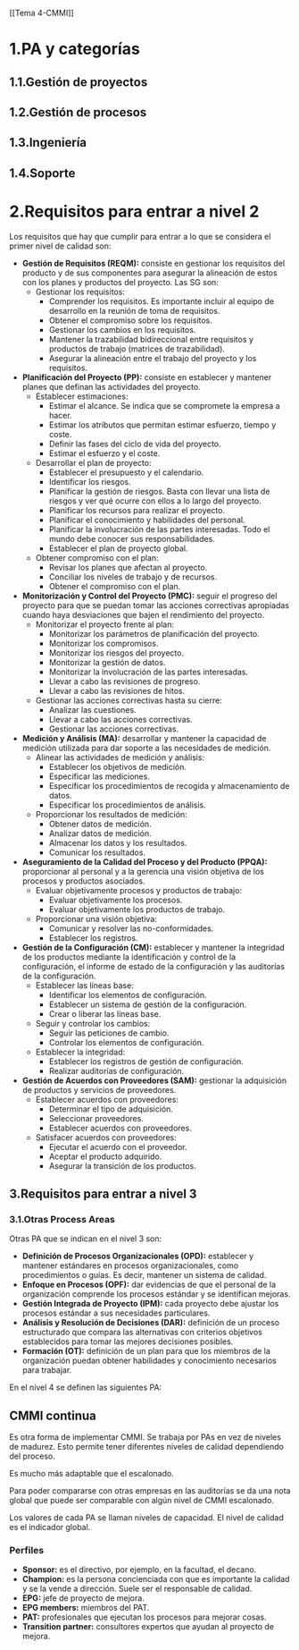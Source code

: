 [[Tema 4-CMMI]]

# 1.PA y categorías
## 1.1.Gestión de proyectos

## 1.2.Gestión de procesos

## 1.3.Ingeniería

## 1.4.Soporte

# 2.Requisitos para entrar a nivel 2
Los requisitos que hay que cumplir para entrar a lo que se considera el primer nivel de calidad son:
+ **Gestión de Requisitos (REQM):** consiste en gestionar los requisitos del producto y de sus componentes para asegurar la alineación de estos con los planes y productos del proyecto. Las SG son:
	+ Gestionar los requisitos:
		+ Comprender los requisitos. Es importante incluir al equipo de desarrollo en la reunión de toma de requisitos.
		+ Obtener el compromiso sobre los requisitos. 
		+ Gestionar los cambios en los requisitos.
		+ Mantener la trazabilidad bidireccional entre requisitos y productos de trabajo (matrices de trazabilidad).
		+ Asegurar la alineación entre el trabajo del proyecto y los requisitos.
+ **Planificación del Proyecto (PP):** consiste en establecer y mantener planes que definan las actividades del proyecto.
	+ Establecer estimaciones:
		+ Estimar el alcance. Se indica que se compromete la empresa a hacer.
		+ Estimar los atributos que permitan estimar esfuerzo, tiempo y coste. 
		+ Definir las fases del ciclo de vida del proyecto.
		+ Estimar el esfuerzo y el coste.
	+ Desarrollar el plan de proyecto:
		+ Establecer el presupuesto y el calendario.
		+ Identificar los riesgos.
		+ Planificar la gestión de riesgos. Basta con llevar una lista de riesgos y ver qué ocurre con ellos a lo largo del proyecto.
		+ Planificar los recursos para realizar el proyecto.
		+ Planificar el conocimiento y habilidades del personal.
		+ Planificar la involucración de las partes interesadas. Todo el mundo debe conocer sus responsabilidades.
		+ Establecer el plan de proyecto global.
	+ Obtener compromiso con el plan:
		+ Revisar los planes que afectan al proyecto.
		+ Conciliar los niveles de trabajo y de recursos.
		+ Obtener el compromiso con el plan.
+ **Monitorización y Control del Proyecto (PMC):** seguir el progreso del proyecto para que se puedan tomar las acciones correctivas  apropiadas cuando haya desviaciones que bajen el rendimiento del proyecto.
	+ Monitorizar el proyecto frente al plan:
		+ Monitorizar los parámetros de planificación del proyecto.
		+ Monitorizar los compromisos.
		+ Monitorizar los riesgos del proyecto.
		+ Monitorizar la gestión de datos.
		+ Monitorizar la involucración de las partes interesadas.
		+ Llevar a cabo las revisiones de progreso.
		+ Llevar a cabo las revisiones de hitos.
	+ Gestionar las acciones correctivas hasta su cierre: 
		+ Analizar las cuestiones.
		+ Llevar a cabo las acciones correctivas.
		+ Gestionar las acciones correctivas.
+ **Medición y Análisis (MA):** desarrollar y mantener la capacidad de medición utilizada para dar soporte a las necesidades de medición.
	+ Alinear las actividades de medición y análisis:
		+ Establecer los objetivos de medición.
		+ Especificar las mediciones.
		+ Especificar los procedimientos de recogida y almacenamiento de datos.
		+ Especificar los procedimientos de análisis.
	+ Proporcionar los resultados de medición:
		+ Obtener datos de medición.
		+ Analizar datos de medición.
		+ Almacenar los datos y los resultados.
		+ Comunicar los resultados.
+ **Aseguramiento de la Calidad del Proceso y del Producto (PPQA):** proporcionar al personal y a la gerencia una visión objetiva de los procesos y productos asociados.
	+ Evaluar objetivamente procesos y productos de trabajo:
		+ Evaluar objetivamente los procesos.
		+ Evaluar objetivamente los productos de trabajo.
	+ Proporcionar una visión objetiva:
		+ Comunicar y resolver las no-conformidades.
		+ Establecer los registros. 
+ **Gestión de la Configuración (CM):** establecer y mantener la integridad de los productos mediante la identificación y control de la configuración, el informe de estado de la configuración y las auditorías de la configuración.
	+ Establecer las líneas base:
		+ Identificar los elementos de configuración.
		+ Establecer un sistema de gestión de la configuración.
		+ Crear o liberar las líneas base.
	+ Seguir y controlar los cambios:
		+ Seguir las peticiones de cambio.
		+ Controlar los elementos de configuración.
	+ Establecer la integridad:
		+ Establecer los registros de gestión de configuración.
		+ Realizar auditorías de configuración.
+ **Gestión de Acuerdos con Proveedores (SAM):** gestionar la adquisición de productos y servicios de proveedores.
	+ Establecer acuerdos con proveedores:
		+ Determinar el tipo de adquisición.
		+ Seleccionar proveedores.
		+ Establecer acuerdos con proveedores.
	+ Satisfacer acuerdos con proveedores:
		+ Ejecutar el acuerdo con el proveedor.
		+ Aceptar el producto adquirido.
		+ Asegurar la transición de los productos.

## 3.Requisitos para entrar a nivel 3

### 3.1.Otras Process Areas
Otras PA que se indican en el nivel 3 son:
+ **Definición de Procesos Organizacionales (OPD):** establecer y mantener estándares en procesos organizacionales, como procedimientos o guías. Es decir, mantener un sistema de calidad.
+ **Enfoque en Procesos (OPF):** dar evidencias de que el personal de la organización comprende los procesos estándar y se identifican mejoras.
+ **Gestión Integrada de Proyecto (IPM):** cada proyecto debe ajustar los procesos estándar a sus necesidades particulares.
+ **Análisis y Resolución de Decisiones (DAR):** definición de un proceso estructurado que compara las alternativas con criterios objetivos establecidos para tomar las mejores decisiones posibles.
+ **Formación (OT):** definición de un plan para que los miembros de la organización puedan obtener habilidades y conocimiento necesarios para trabajar.

En el nivel 4 se definen las siguientes PA:

## CMMI continua
Es otra forma de implementar CMMI. Se trabaja por PAs en vez de niveles de madurez. Esto permite tener diferentes niveles de calidad dependiendo del proceso.

Es mucho más adaptable que el escalonado.

Para poder compararse con otras empresas en las auditorías se da una nota global que puede ser comparable con algún nivel de CMMI escalonado.

Los valores de cada PA se llaman niveles de capacidad. El nivel de calidad es el indicador global.

### Perfiles
+ **Sponsor:** es el directivo, por ejemplo, en la facultad, el decano.
+ **Champion:** es la persona concienciada con que es importante la calidad y se la vende a dirección. Suele ser el responsable de calidad.
+ **EPG:** jefe de proyecto de mejora.
+ **EPG members:** miembros del PAT.
+ **PAT:** profesionales que ejecutan los procesos para mejorar cosas.
+ **Transition partner:** consultores expertos que ayudan al proyecto de mejora.